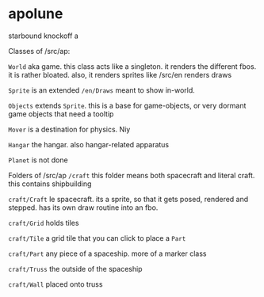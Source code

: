 # apolune
starbound knockoff
a

Classes of /src/ap:

`World` aka game. this class acts like a singleton. it renders the different fbos. it is rather bloated. also, it renders sprites like /src/en renders draws

`Sprite` is an extended `/en/Draws` meant to show in-world.

`Objects` extends `Sprite`. this is a base for game-objects, or very dormant game objects that need a tooltip

`Mover` is a destination for physics. Niy

`Hangar` the hangar. also hangar-related apparatus

`Planet` is not done

Folders of /src/ap
`/craft` this folder means both spacecraft and literal craft. this contains shipbuilding

`craft/Craft` le spacecraft. its a sprite, so that it gets posed, rendered and stepped. has its own draw routine into an fbo.

`craft/Grid` holds tiles

`craft/Tile` a grid tile that you can click to place a `Part`

`craft/Part` any piece of a spaceship. more of a marker class

`craft/Truss` the outside of the spaceship

`craft/Wall` placed onto truss
